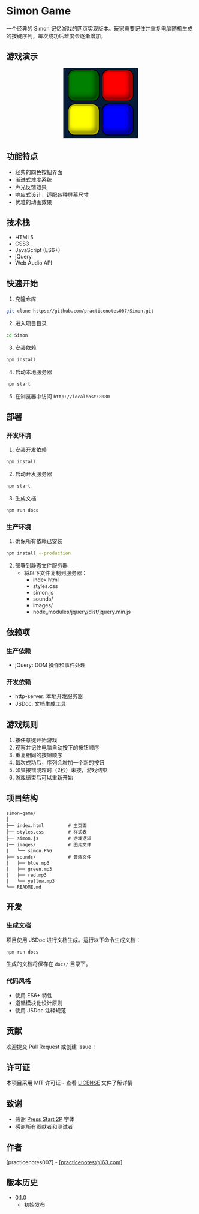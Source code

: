 # Simon Game

一个经典的 Simon 记忆游戏的网页实现版本。玩家需要记住并重复电脑随机生成的按键序列，每次成功后难度会逐渐增加。

## 游戏演示

<p align="center">
  <img src="./images/simon.PNG" width="200" alt="Simon Game Demo">
</p>

## 功能特点

- 经典的四色按钮界面
- 渐进式难度系统
- 声光反馈效果
- 响应式设计，适配各种屏幕尺寸
- 优雅的动画效果

## 技术栈

- HTML5
- CSS3
- JavaScript (ES6+)
- jQuery
- Web Audio API

## 快速开始

1. 克隆仓库
```bash
git clone https://github.com/practicenotes007/Simon.git
```

2. 进入项目目录
```bash
cd Simon
```

3. 安装依赖
```bash
npm install
```

4. 启动本地服务器
```bash
npm start
```

5. 在浏览器中访问 `http://localhost:8080`

## 部署

### 开发环境

1. 安装开发依赖
```bash
npm install
```

2. 启动开发服务器
```bash
npm start
```

3. 生成文档
```bash
npm run docs
```

### 生产环境

1. 确保所有依赖已安装
```bash
npm install --production
```

2. 部署到静态文件服务器
   - 将以下文件复制到服务器：
     - index.html
     - styles.css
     - simon.js
     - sounds/
     - images/
     - node_modules/jquery/dist/jquery.min.js

## 依赖项

### 生产依赖
- jQuery: DOM 操作和事件处理

### 开发依赖
- http-server: 本地开发服务器
- JSDoc: 文档生成工具

## 游戏规则

1. 按任意键开始游戏
2. 观察并记住电脑自动按下的按钮顺序
3. 重复相同的按钮顺序
4. 每次成功后，序列会增加一个新的按钮
5. 如果按错或超时（2秒）未按，游戏结束
6. 游戏结束后可以重新开始

## 项目结构

```
simon-game/
│
├── index.html         # 主页面
├── styles.css         # 样式表
├── simon.js           # 游戏逻辑
|── images/            # 图片文件
|   └── simon.PNG
├── sounds/            # 音效文件
│   ├── blue.mp3
│   ├── green.mp3
│   ├── red.mp3
│   └── yellow.mp3
└── README.md
```

## 开发

### 生成文档

项目使用 JSDoc 进行文档生成。运行以下命令生成文档：

```bash
npm run docs
```

生成的文档将保存在 `docs/` 目录下。

### 代码风格

- 使用 ES6+ 特性
- 遵循模块化设计原则
- 使用 JSDoc 注释规范

## 贡献

欢迎提交 Pull Request 或创建 Issue！

## 许可证

本项目采用 MIT 许可证 - 查看 [LICENSE](LICENSE) 文件了解详情

## 致谢

- 感谢 [Press Start 2P](https://fonts.google.com/specimen/Press+Start+2P) 字体
- 感谢所有贡献者和测试者

## 作者

[practicenotes007] - [practicenotes@163.com]

## 版本历史

- 0.1.0
    - 初始发布
```

